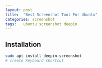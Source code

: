 ```yaml
---
layout: post
title:  "Best Screenshot Tool For Ubuntu"
categories: screenshot
tags:   ubuntu screenshot deepin
---
```


## Installation

```bash
sudo apt install deepin-screenshot
# create Keyboard shortcut

```
